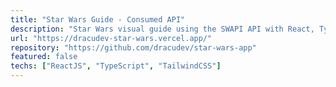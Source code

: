 ```yaml
---
title: "Star Wars Guide - Consumed API"
description: "Star Wars visual guide using the SWAPI API with React, TypeScript, and Tailwind CSS. Implemented pagination, user authentication with Firebase, state management with Redux Toolkit, and a detailed view of characters, films, and starships."
url: "https://dracudev-star-wars.vercel.app/"
repository: "https://github.com/dracudev/star-wars-app"
featured: false
techs: ["ReactJS", "TypeScript", "TailwindCSS"]
---
```

